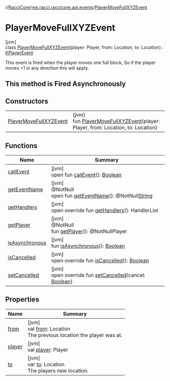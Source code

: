 //[RacciCore](../../../index.md)/[me.racci.raccicore.api.events](../index.md)/[PlayerMoveFullXYZEvent](index.md)

# PlayerMoveFullXYZEvent

[jvm]\
class [PlayerMoveFullXYZEvent](index.md)(player: Player, from: Location, to: Location) : [KPlayerEvent](../-k-player-event/index.md)

This event is fired when the player moves one full block, So if the player moves +1 in any direction this will apply.

## This method is Fired Asynchronously

## Constructors

| | |
|---|---|
| [PlayerMoveFullXYZEvent](-player-move-full-x-y-z-event.md) | [jvm]<br>fun [PlayerMoveFullXYZEvent](-player-move-full-x-y-z-event.md)(player: Player, from: Location, to: Location) |

## Functions

| Name | Summary |
|---|---|
| [callEvent](../-day-event/index.md#-1071638799%2FFunctions%2F-1216412040) | [jvm]<br>open fun [callEvent](../-day-event/index.md#-1071638799%2FFunctions%2F-1216412040)(): [Boolean](https://kotlinlang.org/api/latest/jvm/stdlib/kotlin/-boolean/index.html) |
| [getEventName](../-day-event/index.md#1147460734%2FFunctions%2F-1216412040) | [jvm]<br>@NotNull<br>open fun [getEventName](../-day-event/index.md#1147460734%2FFunctions%2F-1216412040)(): @NotNull[String](https://kotlinlang.org/api/latest/jvm/stdlib/kotlin/-string/index.html) |
| [getHandlers](../-k-player-event/get-handlers.md) | [jvm]<br>open override fun [getHandlers](../-k-player-event/get-handlers.md)(): HandlerList |
| [getPlayer](index.md#-1478213936%2FFunctions%2F-1216412040) | [jvm]<br>@NotNull<br>fun [getPlayer](index.md#-1478213936%2FFunctions%2F-1216412040)(): @NotNullPlayer |
| [isAsynchronous](../-day-event/index.md#-706610981%2FFunctions%2F-1216412040) | [jvm]<br>fun [isAsynchronous](../-day-event/index.md#-706610981%2FFunctions%2F-1216412040)(): [Boolean](https://kotlinlang.org/api/latest/jvm/stdlib/kotlin/-boolean/index.html) |
| [isCancelled](../-k-player-event/is-cancelled.md) | [jvm]<br>open override fun [isCancelled](../-k-player-event/is-cancelled.md)(): [Boolean](https://kotlinlang.org/api/latest/jvm/stdlib/kotlin/-boolean/index.html) |
| [setCancelled](../-k-player-event/set-cancelled.md) | [jvm]<br>open override fun [setCancelled](../-k-player-event/set-cancelled.md)(cancel: [Boolean](https://kotlinlang.org/api/latest/jvm/stdlib/kotlin/-boolean/index.html)) |

## Properties

| Name | Summary |
|---|---|
| [from](from.md) | [jvm]<br>val [from](from.md): Location<br>The previous location the player was at. |
| [player](index.md#-8709326%2FProperties%2F-1216412040) | [jvm]<br>val [player](index.md#-8709326%2FProperties%2F-1216412040): Player |
| [to](to.md) | [jvm]<br>var [to](to.md): Location<br>The players new location. |

